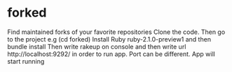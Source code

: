 # forked
Find maintained forks of your favorite repositories
Clone the code.
Then go to the project e.g (cd forked)
Install Ruby ruby-2.1.0-preview1 and then bundle install
Then write rakeup on console and then write url http://localhost:9292/ in order to run app. Port can be different.
App will start running
